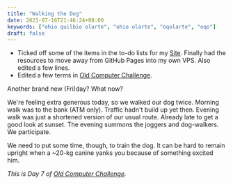 ```yaml
---
title: "Walking the Dog"
date: 2021-07-16T21:46:24+08:00
keywords: ["ohio quilbio olarte", "ohio olarte", "oqolarte", "oqo"]
draft: false
---
```

- Ticked off some of the items in the to-do lists for my [Site](/site).
Finally had the resources to move away from GitHub Pages into my own VPS.
Also edited a few lines.
- Edited a few terms in [Old Computer Challenge](/old-computer).

Another brand new (Fri)day?
What now?

We're feeling extra generous today,
so we walked our dog twice.
Morning walk was to the bank (ATM only).
Traffic hadn't build up yet then.
Evening walk was just a shortened version of our usual route.
Already late to get a good look at sunset.
The evening summons the joggers and dog-walkers.
We participate.

We need to put some time, though, to train the dog.
It can be hard to remain upright when a ~20-kg canine yanks you because of something excited him.

*This is Day 7 of [Old Computer Challenge](/old-computer).*
